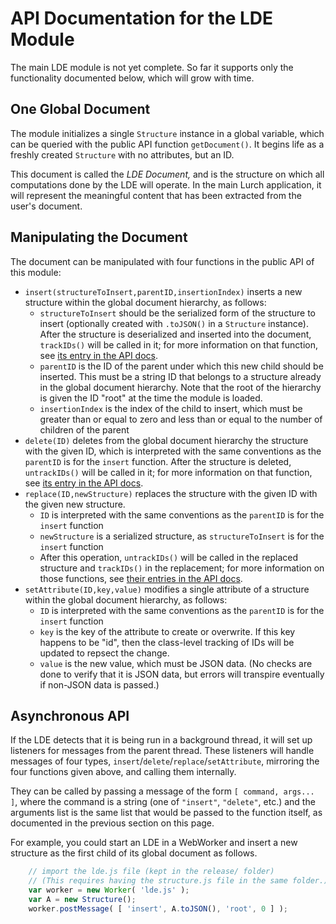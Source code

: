 
# API Documentation for the LDE Module

The main LDE module is not yet complete.  So far it supports only the
functionality documented below, which will grow with time.

## One Global Document

The module initializes a single `Structure` instance in a global variable,
which can be queried with the public API function `getDocument()`.  It
begins life as a freshly created `Structure` with no attributes, but an ID.

This document is called the *LDE Document,* and is the structure on which
all computations done by the LDE will operate.  In the main Lurch
application, it will represent the meaningful content that has been
extracted from the user's document.

## Manipulating the Document

The document can be manipulated with four functions in the public API of
this module:

 * `insert(structureToInsert,parentID,insertionIndex)` inserts a new
   structure within the global document hierarchy, as follows:
    * `structureToInsert` should be the serialized form of the structure to
      insert (optionally created with `.toJSON()` in a `Structure`
      instance).  After the structure is deserialized and inserted into the
      document, `trackIDs()` will be called in it; for more information on
      that function, see [its entry in the API docs](api-lde.md#unique-ids).
    * `parentID` is the ID of the parent under which this new child should
      be inserted.  This must be a string ID that belongs to a structure
      already in the global document hierarchy.  Note that the root of the
      hierarchy is given the ID "root" at the time the module is loaded.
    * `insertionIndex` is the index of the child to insert, which must be
      greater than or equal to zero and less than or equal to the number of
      children of the parent
 * `delete(ID)` deletes from the global document hierarchy the structure
   with the given ID, which is interpreted with the same conventions as the
   `parentID` is for the `insert` function.  After the structure is deleted,
   `untrackIDs()` will be called in it; for more information on that
   function, see [its entry in the API docs](api-lde.md#unique-ids).
 * `replace(ID,newStructure)` replaces the structure with the given ID with
   the given new structure.
    * `ID` is interpreted with the same conventions as the `parentID` is for
      the `insert` function
    * `newStructure` is a serialized structure, as `structureToInsert` is
      for the `insert` function
    * After this operation, `untrackIDs()` will be called in the replaced
      structure and `trackIDs()` in the replacement; for more information
      on those functions, see
      [their entries in the API docs](api-lde.md#unique-ids).
 * `setAttribute(ID,key,value)` modifies a single attribute of a structure
   within the global document hierarchy, as follows:
    * `ID` is interpreted with the same conventions as the `parentID` is for
      the `insert` function
    * `key` is the key of the attribute to create or overwrite.  If this
      key happens to be "id", then the class-level tracking of IDs will be
      updated to repsect the change.
    * `value` is the new value, which must be JSON data.  (No checks are
      done to verify that it is JSON data, but errors will transpire
      eventually if non-JSON data is passed.)

## Asynchronous API

If the LDE detects that it is being run in a background thread, it will set
up listeners for messages from the parent thread.  These listeners will
handle messages of four types, `insert`/`delete`/`replace`/`setAttribute`,
mirroring the four functions given above, and calling them internally.

They can be called by passing a message of the form `[ command, args... ]`,
where the command is a string (one of `"insert"`, `"delete"`, etc.) and the
arguments list is the same list that would be passed to the function itself,
as documented in the previous section on this page.

For example, you could start an LDE in a WebWorker and insert a new
structure as the first child of its global document as follows.

```js
    // import the lde.js file (kept in the release/ folder)
    // (This requires having the structure.js file in the same folder.)
    var worker = new Worker( 'lde.js' );
    var A = new Structure();
    worker.postMessage( [ 'insert', A.toJSON(), 'root', 0 ] );
```
